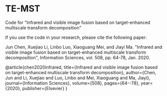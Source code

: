 # TE-MST
Code for "Infrared and visible image fusion based on target-enhanced multiscale transform decomposition"


If you use the code in your research, please cite the following paper:

Jun Chen, Xuejiao Li, Linbo Luo, Xiaoguang Mei, and Jiayi Ma. "Infrared and visible image fusion based on target-enhanced multiscale transform decomposition", Information Sciences, vol. 508, pp. 64-78, Jan. 2020.

@article{chen2020infrared,
  title={Infrared and visible image fusion based on target-enhanced multiscale transform decomposition},
  author={Chen, Jun and Li, Xuejiao and Luo, Linbo and Mei, Xiaoguang and Ma, Jiayi},
  journal={Information Sciences},
  volume={508},
  pages={64--78},
  year={2020},
  publisher={Elsevier}
}
